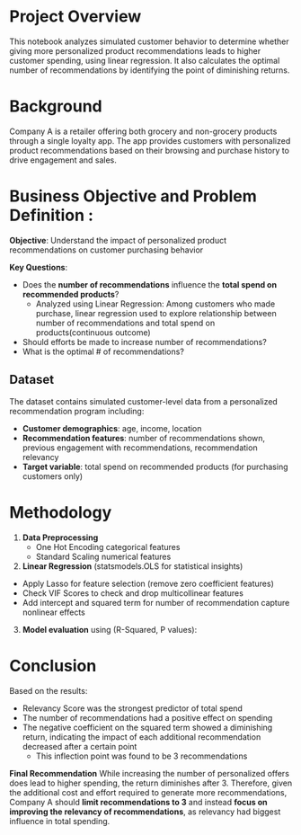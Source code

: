 # Project Overview
This notebook analyzes simulated customer behavior to determine whether giving more personalized product recommendations leads to higher customer spending, using linear regression. It also calculates the optimal number of recommendations by identifying the point of diminishing returns.

# Background 
Company A is a retailer offering both grocery and non-grocery products through a single loyalty app. The app provides customers with personalized product recommendations based on their browsing and purchase history to drive engagement and sales.

# Business Objective and Problem Definition :
**Objective**: Understand the impact of personalized product recommendations on customer purchasing behavior 

**Key Questions**:
- Does the **number of recommendations** influence the **total spend on recommended products**? 
  - Analyzed using Linear Regression: Among customers who made purchase, linear regression used to explore relationship between number of recommendations and total spend on products(continuous outcome)
- Should efforts be made to increase number of recommendations? 
- What is the optimal # of recommendations?

## Dataset
The dataset contains simulated customer-level data from a personalized recommendation program including:
- **Customer demographics**: age, income, location  
- **Recommendation features**: number of recommendations shown, previous engagement with recommendations, recommendation relevancy
- **Target variable**: total spend on recommended products (for purchasing customers only)

# Methodology 
1. **Data Preprocessing**
   - One Hot Encoding categorical features
   - Standard Scaling numerical features
2. **Linear Regression** (statsmodels.OLS for statistical insights) 
- Apply Lasso for feature selection (remove zero coefficient features)
- Check VIF Scores to check and drop multicollinear features
- Add intercept and squared term for number of recommendation capture nonlinear effects 
3. **Model evaluation** using (R-Squared, P values):

# Conclusion 
Based on the results: 
- Relevancy Score was the strongest predictor of total spend
- The number of recommendations had a positive effect on spending
- The negative coefficient on the squared term showed a diminishing return, indicating the impact of each additional recommendation decreased after a certain point
  - This inflection point was found to be 3 recommendations

**Final Recommendation** 
While increasing the number of personalized offers does lead to higher spending, the return diminishes after 3. 
Therefore, given the additional cost and effort required to generate more recommendations, Company A should **limit recommendations to 3** and instead **focus on improving the relevancy of recommendations**, as relevancy had biggest influence in total spending.
